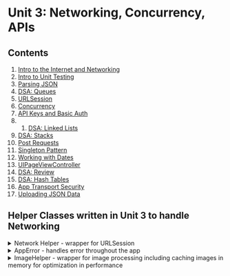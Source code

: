 
# Unit 3:  Networking, Concurrency, APIs

## Contents

1. [Intro to the Internet and Networking](./intro-to-the-internet-and-networking/README.md)
1. [Intro to Unit Testing](./introduction-to-unit-testing/README.md)
1. [Parsing JSON](./parsing-json/README.md)
1. [DSA: Queues](https://github.com/joinpursuit/DSA-Curriculum/blob/master/Queues/ios/README.md)
1. [URLSession](./urlsession/README.md)
1. [Concurrency](./concurrency/README.md)
1. [API Keys and Basic Auth](./api-keys-basic-authentication/README.md)
1. 1. [DSA: Linked Lists](https://github.com/joinpursuit/DSA-Curriculum/blob/master/linked_lists/ios/README.md)
1. [DSA: Stacks](https://github.com/joinpursuit/DSA-Curriculum/blob/master/Stacks/ios/README.md)
1. [Post Requests](./post-requests/README.md)
1. [Singleton Pattern](./singleton-pattern/README.md)
1. [Working with Dates](./working-with-dates/README.md)
1. [UIPageViewController](./uipageviewcontroller/README.md)
1. [DSA: Review](https://github.com/joinpursuit/DSA-Curriculum)
1. [DSA: Hash Tables](https://github.com/joinpursuit/DSA-Curriculum/blob/master/hash_tables/ios/README.md)
1. [App Transport Security](./app-transport-security/README.md)
1. [Uploading JSON Data](./uploading-json-data/README.md)

## Helper Classes written in Unit 3 to handle Networking

<details>
	<summary>Network Helper - wrapper for URLSession</summary>

```swift
import Foundation

public final class NetworkHelper {
  private init() {
    let cache = URLCache(memoryCapacity: 10 * 1024 * 1024, diskCapacity: 10 * 1024 * 1024, diskPath: nil)
    URLCache.shared = cache
  }
  public static let shared = NetworkHelper()

  public func performDataTask(endpointURLString: String,
                              httpMethod: String,
                              httpBody: Data?,
                              completionHandler: @escaping (AppError?, Data?, HTTPURLResponse?) ->Void) {
    guard let url = URL(string: endpointURLString) else {
      completionHandler(AppError.badURL("\(endpointURLString)"), nil, nil)
      return
    }
    var request = URLRequest(url: url)
    request.httpMethod = httpMethod
    let task = URLSession.shared.dataTask(with: request) { (data, response, error) in
      if let error = error {
        completionHandler(AppError.networkError(error), nil, response as? HTTPURLResponse)
        return
      } else if let data = data {
        completionHandler(nil, data, response as? HTTPURLResponse)
      }
    }
    task.resume()
  }

  public func performUploadTask(endpointURLString: String,
                                httpMethod: String,
                                httpBody: Data?,
                                completionHandler: @escaping (AppError?, Data?, HTTPURLResponse?) ->Void) {
    guard let url = URL(string: endpointURLString) else {
      completionHandler(AppError.badURL("\(endpointURLString)"), nil, nil)
      return
    }
    var request = URLRequest(url: url)
    request.httpMethod = httpMethod
    request.setValue("application/json", forHTTPHeaderField: "Content-Type")

    let task = URLSession.shared.uploadTask(with: request, from: httpBody) { (data, response, error) in
      if let error = error {
        completionHandler(AppError.networkError(error), nil, response as? HTTPURLResponse)
        return
      } else if let data = data {
        completionHandler(nil, data, response as? HTTPURLResponse)
      }
    }
    task.resume()
  }
}
```

</details>


<details>
	<summary>AppError - handles error throughout the app</summary>

```swift
import Foundation

public enum AppError: Error {
  case badURL(String)
  case networkError(Error)
  case noResponse
  case decodingError(Error)
  case badStatusCode(String)
  case badMimeType(String)

  public func errorMessage() -> String {
    switch self {
    case .badURL(let message):
      return "badURL: \(message)"
    case .networkError(let error):
      return error.localizedDescription
    case .noResponse:
      return "no network response"
    case .decodingError(let error):
      return "decoding error: \(error)"
    case .badStatusCode(let message):
      return "bad status code: \(message)"
    case .badMimeType(let mimeType):
      return "bad mime type: \(mimeType)"
    }
  }
}
```

</details>


<details>
	<summary>ImageHelper - wrapper for image processing including caching images in memory for optimization in performance</summary>

```swift
import UIKit

public final class ImageHelper {
  // Singleton instance to have only one instance in the app of the imageCache
  private init() {
    imageCache = NSCache<NSString, UIImage>()
    imageCache.countLimit = 100 // number of objects
    imageCache.totalCostLimit = 10 * 1024 * 1024 // max 10MB used
  }
  public static let shared = ImageHelper()

  private var imageCache: NSCache<NSString, UIImage>

  public func fetchImage(urlString: String, completionHandler: @escaping (AppError?, UIImage?) -> Void) {
    NetworkHelper.shared.performDataTask(endpointURLString: urlString, httpMethod: "GET", httpBody: nil) { (error, data, response) in
      if let error = error {
        completionHandler(error, nil)
        return
      }
      if let response = response {
        // response.allHeaderFields dictionary contains useful header information such as Content-Type, Content-Length
        // response also has the mimeType, such as image/jpeg, text/html, image/png
        let mimeType = response.mimeType ?? "no mimeType found"
        var isValidImage = false
        switch mimeType {
        case "image/jpeg":
          isValidImage = true
        case "image/png":
          isValidImage = true
        default:
          isValidImage = false
        }
        if !isValidImage {
          completionHandler(AppError.badMimeType(mimeType), nil)
          return
        } else if let data = data {
          let image = UIImage(data: data)
          DispatchQueue.main.async {
            if let image = image {
              ImageHelper.shared.imageCache.setObject(image, forKey: urlString as NSString)
            }
            completionHandler(nil, image)
          }
        }
      }
    }
  }

  public func image(forKey key: NSString) -> UIImage? {
    return imageCache.object(forKey: key)
  }
}
```

</details>
